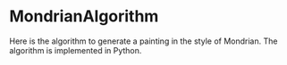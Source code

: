 # MondrianAlgorithm

Here is the algorithm to generate a painting in the style of Mondrian. The algorithm is implemented in Python. 
